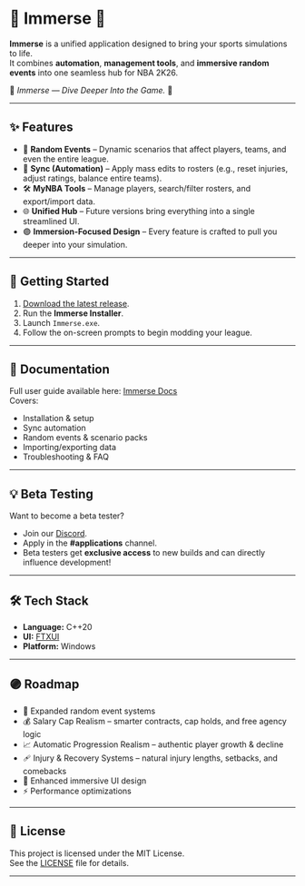 # 🌌 Immerse 💜

**Immerse** is a unified application designed to bring your sports simulations to life.  
It combines **automation**, **management tools**, and **immersive random events** into one seamless hub for NBA 2K26.  

💜 *Immerse — Dive Deeper Into the Game.* 💜  

---

## ✨ Features
- 🎲 **Random Events** – Dynamic scenarios that affect players, teams, and even the entire league.  
- 🔄 **Sync (Automation)** – Apply mass edits to rosters (e.g., reset injuries, adjust ratings, balance entire teams).  
- 🛠️ **MyNBA Tools** – Manage players, search/filter rosters, and export/import data.  
- 🌐 **Unified Hub** – Future versions bring everything into a single streamlined UI.  
- 🟣 **Immersion-Focused Design** – Every feature is crafted to pull you deeper into your simulation.  

---

## 🚀 Getting Started
1. [Download the latest release](https://github.com/doublesync/Immerse/releases/).  
2. Run the **Immerse Installer**.  
3. Launch `Immerse.exe`.  
4. Follow the on-screen prompts to begin modding your league.  

---

## 📖 Documentation
Full user guide available here: [Immerse Docs](#)  
Covers:  
- Installation & setup  
- Sync automation  
- Random events & scenario packs  
- Importing/exporting data  
- Troubleshooting & FAQ  

---

## 💡 Beta Testing
Want to become a beta tester?  
- Join our [Discord](https://discord.gg/JV3H5xty34).  
- Apply in the **#applications** channel.  
- Beta testers get **exclusive access** to new builds and can directly influence development!  

---

## 🛠️ Tech Stack
- **Language:** C++20  
- **UI:** [FTXUI](https://github.com/ArthurSonzogni/FTXUI)  
- **Platform:** Windows  

---

## 🟣 Roadmap
- 🔮 Expanded random event systems  
- 💰 Salary Cap Realism – smarter contracts, cap holds, and free agency logic  
- 📈 Automatic Progression Realism – authentic player growth & decline  
- 🩹 Injury & Recovery Systems – natural injury lengths, setbacks, and comebacks  
- 🎨 Enhanced immersive UI design  
- ⚡ Performance optimizations  

---

## 📜 License
This project is licensed under the MIT License.  
See the [LICENSE](LICENSE) file for details.  

---
